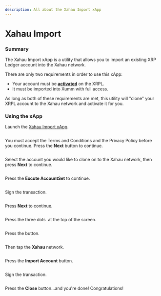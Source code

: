 ```yaml
---
description: All about the Xahau Import xApp
---
```


# Xahau Import

### Summary

The Xahau Import xApp is a utility that allows you to import an existing XRP Ledger account into the Xahau network.

There are only two requirements in order to use this xApp:

* Your account must be [**activated**](../../getting-started/how-to-activate-a-new-xrpl-account.md) on the XRPL.
* It must be imported into Xumm with full access.

As long as both of these requirements are met, this utility will "clone" your XRPL account to the Xahau network and activate it for you.

### Using the xApp

Launch the [Xahau Import xApp](https://xumm.app/detect/xapp:nixer.xahauimport).

<figure><img src="../../.gitbook/assets/image (3) (1) (1).png" alt=""><figcaption></figcaption></figure>

You must accept the Terms and Conditions and the Privacy Policy before you continue. Press the **Next** button to continue.

<figure><img src="../../.gitbook/assets/image (43).png" alt=""><figcaption></figcaption></figure>

Select the account you would like to clone on to the Xahau network, then press **Next** to continue.

<figure><img src="../../.gitbook/assets/image (2) (1) (1) (1).png" alt=""><figcaption></figcaption></figure>

Press the **Excute AccountSet** to continue.

<figure><img src="../../.gitbook/assets/image (6).png" alt=""><figcaption></figcaption></figure>

Sign the transaction.

<figure><img src="../../.gitbook/assets/image (1) (1) (1) (1) (1) (1).png" alt=""><figcaption></figcaption></figure>

Press **Next** to continue.

<figure><img src="../../.gitbook/assets/image (1) (1) (1) (1) (1).png" alt=""><figcaption></figcaption></figure>

Press the three dots <img src="../../.gitbook/assets/image (3) (1).png" alt="" data-size="line"> at the top of the screen.

<figure><img src="../../.gitbook/assets/image (4).png" alt=""><figcaption></figcaption></figure>

Press the <img src="../../.gitbook/assets/image (5).png" alt="" data-size="line">button.

<figure><img src="../../.gitbook/assets/image (2).png" alt=""><figcaption></figcaption></figure>

Then tap the **Xahau** network.

<figure><img src="../../.gitbook/assets/image (1) (1) (1) (1).png" alt=""><figcaption></figcaption></figure>

Press the **Import Account** button.

<figure><img src="../../.gitbook/assets/image (2) (1).png" alt=""><figcaption></figcaption></figure>

Sign the transaction.

<figure><img src="../../.gitbook/assets/image (44).png" alt=""><figcaption></figcaption></figure>

Press the **Close** button...and you're done! Congratulations!
